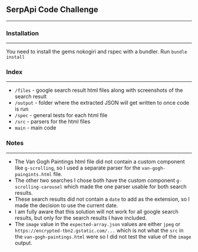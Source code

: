 ## SerpApi Code Challenge
---
### Installation
---
You need to install the gems nokogiri and rspec with a bundler.
Run `bundle install`

### Index
---
- `/files` - google search result html files along with screenshots of the search result
- `/output` - folder where the extracted JSON will get written to once code is run
- `/spec` - general tests for each html file
- `/src` - parsers for the html files
- `main` - main code

### Notes
---
- The Van Gogh Paintings html file did not contain a custom component like `g-scrolling`, so I used a separate parser for the `van-gogh-paingints.html` file.
- The other two searches I chose both have the custom component `g-scrolling-carousel` which made the one parser usable for both search results. 
- These search results did not contain a `date` to add as the extension, so I made the decision to use the current date.
- I am fully aware that this solution will not work for all google search results, but only for the search results I have included.
- The `image` value in the `expected-array.json` values are either `jpeg` or `https://encrypted-tbn2.gstatic.com/...` which is not what the `src` in the `van-gogh-paintings.html` were so I did not test the value of the `image` output.
